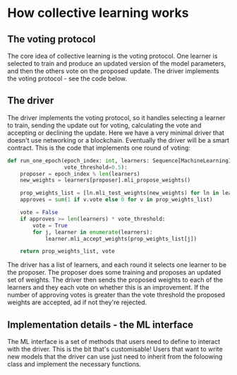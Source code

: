 # How collective learning works

## The voting protocol
The core idea of collective learning is the voting protocol. One learner is selected to train and produce an updated version of the model parameters,
and then the others vote on the proposed update. The driver implements the voting protocol - see the code below.

## The driver
The driver implements the voting protocol, so it handles selecting a learner to train, 
sending the update out for voting, calculating the vote and accepting or declining the update. 
Here we have a very minimal driver that doesn't use networking or a blockchain. Eventually the driver will be a smart contract. 
This is the code that implements one round of voting:

```python
def run_one_epoch(epoch_index: int, learners: Sequence[MachineLearningInterface],
                  vote_threshold=0.5):
    proposer = epoch_index % len(learners)
    new_weights = learners[proposer].mli_propose_weights()

    prop_weights_list = [ln.mli_test_weights(new_weights) for ln in learners]
    approves = sum(1 if v.vote else 0 for v in prop_weights_list)

    vote = False
    if approves >= len(learners) * vote_threshold:
        vote = True
        for j, learner in enumerate(learners):
            learner.mli_accept_weights(prop_weights_list[j])

    return prop_weights_list, vote
```
The driver has a list of learners, and each round it selects one learner to be the proposer.
The proposer does some training and proposes an updated set of weights.
The driver then sends the proposed weights to each of the learners and they each vote on whether this is an improvement.
If the number of approving votes is greater than the vote threshold the proposed weights are accepted, ad if not they're rejected.



## Implementation details - the ML interface
The ML interface is a set of methods that users need to define to interact with the driver. This is the bit that's customisable! 
Users that want to write new models that the driver can use just need to inherit from the foloowing class and implement the necessary functions.

